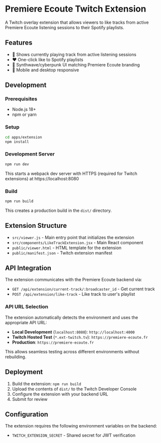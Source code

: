 # Premiere Ecoute Twitch Extension

A Twitch overlay extension that allows viewers to like tracks from active Premiere Ecoute listening sessions to their Spotify playlists.

## Features

- 🎵 Shows currently playing track from active listening sessions
- ❤️ One-click like to Spotify playlists
- 🎨 Synthwave/cyberpunk UI matching Premiere Ecoute branding
- 📱 Mobile and desktop responsive

## Development

### Prerequisites

- Node.js 18+
- npm or yarn

### Setup

```bash
cd apps/extension
npm install
```

### Development Server

```bash
npm run dev
```

This starts a webpack dev server with HTTPS (required for Twitch extensions) at https://localhost:8080

### Build

```bash
npm run build
```

This creates a production build in the `dist/` directory.

## Extension Structure

- `src/viewer.js` - Main entry point that initializes the extension
- `src/components/LikeTrackExtension.jsx` - Main React component
- `public/viewer.html` - HTML template for the extension
- `public/manifest.json` - Twitch extension manifest

## API Integration

The extension communicates with the Premiere Ecoute backend via:

- `GET /api/extension/current-track/:broadcaster_id` - Get current track
- `POST /api/extension/like-track` - Like track to user's playlist

### API URL Selection

The extension automatically detects the environment and uses the appropriate API URL:

- **Local Development** (`localhost:8080`): `http://localhost:4000`
- **Twitch Hosted Test** (`*.ext-twitch.tv`): `https://premiere-ecoute.fr`
- **Production**: `https://premiere-ecoute.fr`

This allows seamless testing across different environments without rebuilding.

## Deployment

1. Build the extension: `npm run build`
2. Upload the contents of `dist/` to the Twitch Developer Console
3. Configure the extension with your backend URL
4. Submit for review

## Configuration

The extension requires the following environment variables on the backend:

- `TWITCH_EXTENSION_SECRET` - Shared secret for JWT verification